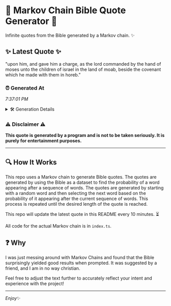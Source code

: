 # 📖 Markov Chain Bible Quote Generator 📖

Infinite quotes from the Bible generated by a Markov chain. ✨

## ✨ Latest Quote ✨
"upon him, and gave him a charge, as the lord commanded by the hand of moses unto the children of israel in the land of moab, beside the covenant which he made with them in horeb."

### ⏰ Generated At
*7:37:01 PM*

<details>
    <summary>🛠️ Generation Details</summary>
    <p>
        <strong>🌱 Seed:</strong> upon<br>
        <strong>🔄 Iterations:</strong> 35<br>
        <strong>📜 Context History:</strong><br>[ upon ]: him,<br>[ upon, him, ]: and<br>[ upon, him,, and ]: gave<br>[ upon, him,, and, gave ]: him<br>[ upon, him,, and, gave, him ]: a<br>[ upon, him,, and, gave, him, a ]: charge,<br>[ him,, and, gave, him, a, charge, ]: as<br>[ and, gave, him, a, charge,, as ]: the<br>[ gave, him, a, charge,, as, the ]: lord<br>[ him, a, charge,, as, the, lord ]: commanded<br>[ a, charge,, as, the, lord, commanded ]: by<br>[ charge,, as, the, lord, commanded, by ]: the<br>[ as, the, lord, commanded, by, the ]: hand<br>[ the, lord, commanded, by, the, hand ]: of<br>[ lord, commanded, by, the, hand, of ]: moses<br>[ commanded, by, the, hand, of, moses ]: unto<br>[ by, the, hand, of, moses, unto ]: the<br>[ the, hand, of, moses, unto, the ]: children<br>[ hand, of, moses, unto, the, children ]: of<br>[ of, moses, unto, the, children, of ]: israel<br>[ moses, unto, the, children, of, israel ]: in<br>[ unto, the, children, of, israel, in ]: the<br>[ the, children, of, israel, in, the ]: land<br>[ children, of, israel, in, the, land ]: of<br>[ of, israel, in, the, land, of ]: moab,<br>[ israel, in, the, land, of, moab, ]: beside<br>[ in, the, land, of, moab,, beside ]: the<br>[ the, land, of, moab,, beside, the ]: covenant<br>[ land, of, moab,, beside, the, covenant ]: which<br>[ of, moab,, beside, the, covenant, which ]: he<br>[ moab,, beside, the, covenant, which, he ]: made<br>[ beside, the, covenant, which, he, made ]: with<br>[ the, covenant, which, he, made, with ]: them<br>[ covenant, which, he, made, with, them ]: in<br>[ which, he, made, with, them, in ]: horeb.<br>
    </p>
</details>

### ⚠️ Disclaimer ⚠️
**This quote is generated by a program and is not to be taken seriously. It is purely for entertainment purposes.**

---

## 🔍 How It Works

This repo uses a Markov chain to generate Bible quotes. The quotes are generated by using the Bible as a dataset to find the probability of a word appearing after a sequence of words. The quotes are generated by starting with a random word and then selecting the next word based on the probability of it appearing after the current sequence of words. This process is repeated until the desired length of the quote is reached.

This repo will update the latest quote in this README every 10 minutes. ⏳

All code for the actual Markov chain is in `index.ts`.

## ❓ Why

I was just messing around with Markov Chains and found that the Bible surprisingly yielded good results when prompted. 
It was suggested by a friend, and I am in no way christian.

Feel free to adjust the text further to accurately reflect your intent and experience with the project!

---

*Enjoy*✨
